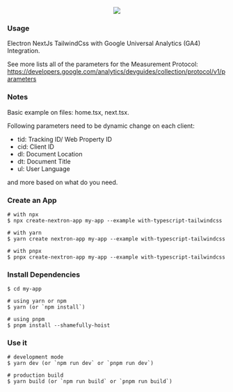 <p align="center"><img src="https://i.imgur.com/a9QWW0v.png"></p>

### Usage

Electron NextJs TailwindCss with Google Universal Analytics (GA4) Integration.

See more lists all of the parameters for the Measurement Protocol: https://developers.google.com/analytics/devguides/collection/protocol/v1/parameters

### Notes

Basic example on files: home.tsx, next.tsx.

Following parameters need to be dynamic change on each client:

- tid: Tracking ID/ Web Property ID
- cid: Client ID
- dl: Document Location
- dt: Document Title
- ul: User Language

and more based on what do you need. 

### Create an App

```
# with npx
$ npx create-nextron-app my-app --example with-typescript-tailwindcss

# with yarn
$ yarn create nextron-app my-app --example with-typescript-tailwindcss

# with pnpx
$ pnpx create-nextron-app my-app --example with-typescript-tailwindcss
```

### Install Dependencies

```
$ cd my-app

# using yarn or npm
$ yarn (or `npm install`)

# using pnpm
$ pnpm install --shamefully-hoist
```

### Use it

```
# development mode
$ yarn dev (or `npm run dev` or `pnpm run dev`)

# production build
$ yarn build (or `npm run build` or `pnpm run build`)
```
